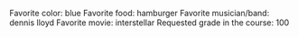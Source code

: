 Favorite color: blue 
Favorite food: hamburger
Favorite musician/band: dennis lloyd
Favorite movie: interstellar
Requested grade in the course: 100 
